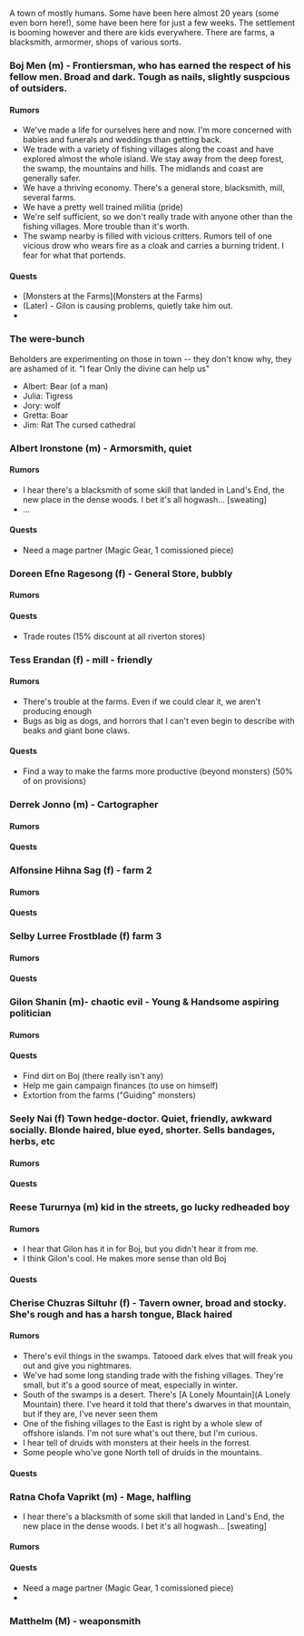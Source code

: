 A town of mostly humans. Some have been here almost 20 years (some even born here!), some have been here for just a few weeks.
The settlement is booming however and there are kids everywhere. There are farms, a blacksmith, armormer, shops of various sorts.

### Boj Men (m) - Frontiersman, who has earned the respect of his fellow men. Broad and dark. Tough as nails, slightly suspcious of outsiders.
#### Rumors
* We've made a life for ourselves here and now. I'm more concerned with babies and funerals and weddings than getting back.
* We trade with a variety of fishing villages along the coast and have explored almost the whole island. We stay away from the deep forest, the swamp, the mountains and hills. The midlands and coast are generally safer.
* We have a thriving economy. There's a general store, blacksmith, mill, several farms.
* We have a pretty well trained militia (pride)
* We're self sufficient, so we don't really trade with anyone other than the fishing villages. More trouble than it's worth.
* The swamp nearby is filled with vicious critters. Rumors tell of one vicious drow who wears fire as a cloak and carries a burning trident. I fear for what that portends.
#### Quests
* [Monsters at the Farms](Monsters at the Farms)
* (Later) - Gilon is causing problems, quietly take him out.
* 

### The were-bunch
Beholders are experimenting on those in town -- they don't know why, they are ashamed of it.  "I fear Only the divine can help us"
* Albert: Bear (of a man)
* Julia: Tigress
* Jory: wolf
* Gretta: Boar
* Jim: Rat
The cursed cathedral

### Albert Ironstone (m) - Armorsmith, quiet
#### Rumors
* I hear there's a blacksmith of some skill that landed in Land's End, the new place in the dense woods. I bet it's all hogwash... [sweating]
* ...

#### Quests
* Need a mage partner (Magic Gear, 1 comissioned piece)

### Doreen Efne Ragesong (f) - General Store, bubbly
#### Rumors
#### Quests
* Trade routes (15% discount at all riverton stores)

### Tess Erandan (f) - mill - friendly
#### Rumors
* There's trouble at the farms. Even if we could clear it, we aren't producing enough
* Bugs as big as dogs, and horrors that I can't even begin to describe with beaks and giant bone claws.
#### Quests
* Find a way to make the farms more productive (beyond monsters) (50% of on provisions)

### Derrek Jonno (m) - Cartographer
#### Rumors
#### Quests

### Alfonsine Hihna Sag (f) - farm 2
#### Rumors
#### Quests

### Selby Lurree Frostblade (f) farm 3
#### Rumors
#### Quests

### Gilon Shanin (m)- chaotic evil - Young & Handsome aspiring politician
#### Rumors
#### Quests
* Find dirt on Boj (there really isn't any)
* Help me gain campaign finances (to use on himself)
* Extortion from the farms ("Guiding" monsters)

### Seely Nai (f) Town hedge-doctor. Quiet, friendly, awkward socially. Blonde haired, blue eyed, shorter. Sells bandages, herbs, etc
#### Rumors
#### Quests

### Reese Tururnya (m) kid in the streets, go lucky redheaded boy
#### Rumors
* I hear that Gilon has it in for Boj, but you didn't hear it from me.
* I think Gilon's cool. He makes more sense than old Boj
#### Quests

### Cherise Chuzras Siltuhr (f) - Tavern owner, broad and stocky. She's rough and has a harsh tongue, Black haired
#### Rumors
* There's evil things in the swamps. Tatooed dark elves that will freak you out and give you nightmares.
* We've had some long standing trade with the fishing villages. They're small, but it's a good source of meat, especially in winter.
* South of the swamps is a desert. There's [A Lonely Mountain](A Lonely Mountain) there. I've heard it told that there's dwarves in that mountain, but if they are, I've never seen them
* One of the fishing villages to the East is right by a whole slew of offshore islands. I'm not sure what's out there, but I'm curious.
* I hear tell of druids with monsters at their heels in the forrest.
* Some people who've gone North tell of druids in the mountains.
#### Quests

### Ratna Chofa Vaprikt (m) - Mage, halfling
* I hear there's a blacksmith of some skill that landed in Land's End, the new place in the dense woods. I bet it's all hogwash... [sweating]
#### Rumors
#### Quests
* Need a mage partner (Magic Gear, 1 comissioned piece)
* 

### Matthelm (M) - weaponsmith
